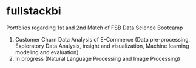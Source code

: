 # fullstackbi
Portfolios regarding 1st and 2nd Match of FSB Data Science Bootcamp
1. Customer Churn Data Analysis of E-Commerce (Data pre-processing, Exploratory Data Analysis, insight and visualization, Machine learning modeling and evaluation)
2. In progress (Natural Language Processing and Image Processing)
